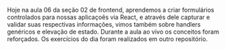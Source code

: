 Hoje na aula 06 da seção 02 de frontend, aprendemos a criar formulários controlados para nossas aplicaçoẽs via React, e através dele capturar e validar suas respectivas informações, vimos também sobre handlers genéricos e elevação de estado.
Durante a aula ao vivo os conceitos foram reforçados.
Os exercícios do dia foram realizados em outro repositório.